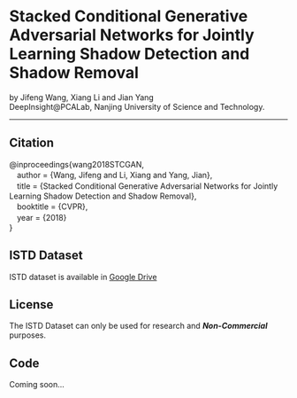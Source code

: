 
Stacked Conditional Generative Adversarial Networks for Jointly Learning Shadow Detection and Shadow Removal
========
by Jifeng Wang, Xiang Li and Jian Yang  
DeepInsight@PCALab, Nanjing University of Science and Technology.

****
## Citation
@inproceedings{wang2018STCGAN,  
　author = {Wang, Jifeng and Li, Xiang and Yang, Jian},  
　title = {Stacked Conditional Generative Adversarial Networks for Jointly Learning Shadow Detection and Shadow Removal},  
　booktitle = {CVPR},  
　year = {2018}  
}
## ISTD Dataset
ISTD dataset is available in [Google Drive](https://drive.google.com/file/d/1I0qw-65KBA6np8vIZzO6oeiOvcDBttAY/view)

## License
The ISTD Dataset can only be used for research and ___Non-Commercial___ purposes.


## Code
Coming soon...
